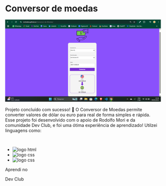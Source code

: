 <h1>Conversor de moedas</h1>

<img src="./assets/Captura de tela 2025-03-09 214851.png"></img>

<p>Projeto concluído com sucesso! 🎉 O Conversor de Moedas permite converter valores de dólar ou euro para real de forma simples e rápida. Esse projeto foi desenvolvido com o apoio de Rodolfo Mori e da comunidade Dev Club, e foi uma ótima experiência de aprendizado! Utilzei linguagens como:</p>
<br>
<ul>
<li> 
  <img src="https://img.shields.io/badge/HTML5-E34F26?style=for-the-badge&logo=html5&logoColor=white" alt="logo html" /> 
</li>

<li>
  <img src="https://img.shields.io/badge/CSS3-1572B6?style=for-the-badge&logo=css3&logoColor=white" alt="logo css" /> 
</li>

<li>
  <img src="https://img.shields.io/badge/JavaScript-F7DF1E?style=for-the-badge&logo=javascript&logoColor=black" alt="logo css" /> 
</li>
</ul>

<p>Aprendi no</p>
<a href"https://rodolfomori.com.br/devclub/">Dev Club</a>
